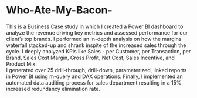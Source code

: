 # Who-Ate-My-Bacon-
This is a Business Case study in which I created a Power BI dashboard to analyze the revenue driving key metrics and assessed performance for our client’s top brands.
I performed an in-depth analysis on how the margins waterfall stacked-up and shrank inspite of the increased sales through the cycle.
I deeply analyzed KPIs like Sales - per Customer, per Transaction, per Brand, Sales Cost Margin, Gross Profit, Net Cost, Sales Incentive, and Product Mix.    
I generated over 25 drill-through, drill-down, parameterized, linked reports in Power BI using m-query and DAX operations.
Finally, I implemented an automated data auditing process for sales department resulting in a 15% increased redundancy elimination rate.
